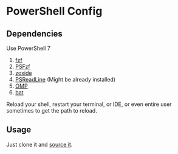 # PowerShell Config

## Dependencies

Use PowerShell 7

1. [fzf](https://github.com/junegunn/fzf?tab=readme-ov-file#windows-packages)
2. [PSFzf](https://github.co%5B%5B%5D%5Dm/kelleyma49/PSFzf)
3. [zoxide](https://github.com/ajeetdsouza/zoxide)
4. [PSReadLine](https://github.com/PowerShell/PSReadLine) (Might be already installed)
5. [OMP](https://github.com/JanDeDobbeleer/oh-my-posh)
6. [bat](https://github.com/sharkdp/bat)

Reload your shell, restart your terminal, or IDE, or even entire user sometimes to get the path to reload.

## Usage

Just clone it and [source it](https://learn.microsoft.com/en-us/powershell/module/microsoft.powershell.core/about/about_operators?view=powershell-7.4#dot-sourcing-operator-).
